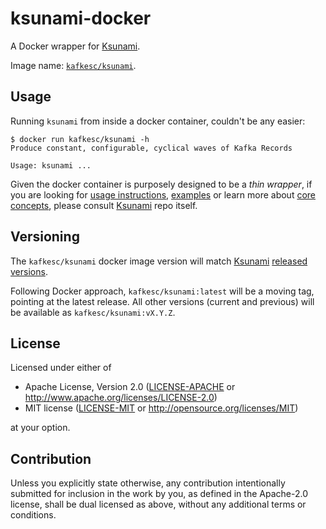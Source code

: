 # ksunami-docker

A Docker wrapper for [Ksunami].

Image name: [`kafkesc/ksunami`](https://hub.docker.com/r/kafkesc/ksunami).

## Usage

Running `ksunami` from inside a docker container, couldn't be any easier:

```shell
$ docker run kafkesc/ksunami -h
Produce constant, configurable, cyclical waves of Kafka Records

Usage: ksunami ...
```

Given the docker container is purposely designed to be a _thin wrapper_,
if you are looking for [usage instructions](https://github.com/kafkesc/ksunami#usage),
[examples](https://github.com/kafkesc/ksunami#examples) or learn
more about [core concepts](https://github.com/kafkesc/ksunami#core-concepts),
please consult [Ksunami] repo itself.

## Versioning

The `kafkesc/ksunami` docker image version will match [Ksunami]
[released versions](https://crates.io/crates/ksunami/versions).

Following Docker approach, `kafkesc/ksunami:latest` will be a moving tag, pointing at the latest release.
All other versions (current and previous) will be available as `kafkesc/ksunami:vX.Y.Z`.

## License

Licensed under either of

* Apache License, Version 2.0
  ([LICENSE-APACHE](LICENSE-APACHE) or http://www.apache.org/licenses/LICENSE-2.0)
* MIT license
  ([LICENSE-MIT](LICENSE-MIT) or http://opensource.org/licenses/MIT)

at your option.

## Contribution

Unless you explicitly state otherwise, any contribution intentionally submitted
for inclusion in the work by you, as defined in the Apache-2.0 license, shall be
dual licensed as above, without any additional terms or conditions.

[Ksunami]: https://github.com/kafkesc/ksunami
[Docker]: https://www.docker.com/